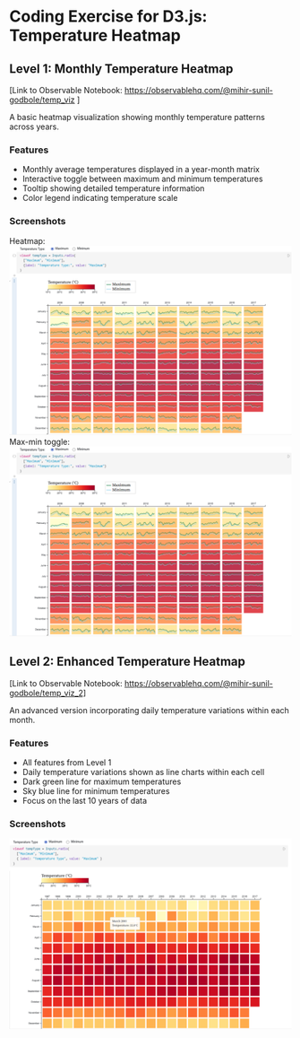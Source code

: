 # Coding Exercise for D3.js: Temperature Heatmap

## Level 1: Monthly Temperature Heatmap
[Link to Observable Notebook: https://observablehq.com/@mihir-sunil-godbole/temp_viz ]

A basic heatmap visualization showing monthly temperature patterns across years.

### Features
- Monthly average temperatures displayed in a year-month matrix
- Interactive toggle between maximum and minimum temperatures
- Tooltip showing detailed temperature information
- Color legend indicating temperature scale

### Screenshots
Heatmap:
![Alt text](level_2.png)
Max-min toggle:
![Alt text](level_2.png)




## Level 2: Enhanced Temperature Heatmap
[Link to Observable Notebook: https://observablehq.com/@mihir-sunil-godbole/temp_viz_2]

An advanced version incorporating daily temperature variations within each month.

### Features
- All features from Level 1
- Daily temperature variations shown as line charts within each cell
- Dark green line for maximum temperatures
- Sky blue line for minimum temperatures
- Focus on the last 10 years of data

### Screenshots
![Alt text](level_1.png)

